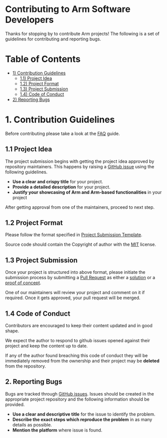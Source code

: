 # Contributing to Arm Software Developers

Thanks for stopping by to contribute Arm projects! The following is a set
of guidelines for contributing and reporting bugs.

# Table of Contents

* [1) Contribution Guidelines](#1-contribution-guidelines)
   - [1.1) Project Idea](#11-project-idea)
   - [1.2) Project Format](#12-project-format)
   - [1.3) Project Submission](#13-project-submission)
   - [1.4) Code of Conduct](#14-code-of-conduct)
* [2) Reporting Bugs](#2-reporting-bugs)

# 1. Contribution Guidelines

Before contributing please take a look at the [FAQ](FAQ.md) guide. 

## 1.1 Project Idea

The project submission begins with getting the project idea approved by repository maintainers. This happens by raising a [GitHub issue](https://github.com/arm-software/developer/issues)
using the following guidelines.

* **Use a clear and crispy title** for your project.
* **Provide a detailed description** for your project.
* **Justify your showcasing of Arm and Arm-based functionalities** in your project

After getting approval from one of the maintainers, proceed to
next step.

## 1.2 Project Format

Please follow the format specified in [Project Submission Template](poc/TEMPLATE.md).

Source code should contain the Copyright of author with the
[MIT](https://opensource.org/licenses/MIT) license.

## 1.3 Project Submission

Once your project is structured into above format, please initiate the
submission process by submitting a 
[Pull Request](https://github.com/arm-software/developer/pull/new/master) as either a [solution](solutions/README.md) or a [proof of concept](poc/README.md).

One of our maintainers will review your project and comment on it if
required. Once it gets approved, your pull request will be merged.

## 1.4 Code of Conduct

Contributors are encouraged to keep their content updated and in good shape.

We expect the author to respond to github issues opened against their
project and keep the content up to date.

If any of the author found breaching this code of conduct they will be immediately
removed from the ownership and their project may be **deleted** from the repository.

## 2. Reporting Bugs

Bugs are tracked through [GitHub issues](https://guides.github.com/features/issues/).
Issues should be created in the appropriate project repository and the following
information should be provided.

* **Use a clear and descriptive title** for the issue to identify the problem.
* **Describe the exact steps which reproduce the problem** in as many details as possible.
* **Mention the platform** where issue is found.
